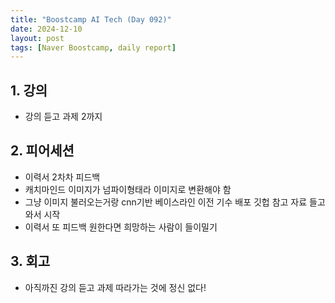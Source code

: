 ```yaml
---
title: "Boostcamp AI Tech (Day 092)"
date: 2024-12-10
layout: post
tags: [Naver Boostcamp, daily report]
---
```

## 1. 강의
- 강의 듣고 과제 2까지

## 2. 피어세션
- 이력서 2차차 피드백 
- 캐치마인드 이미지가 넘파이형태라 이미지로 변환해야 함
- 그냥 이미지 불러오는거랑 cnn기반 베이스라인 이전 기수 배포 깃헙 참고 자료 들고와서 시작
- 이력서 또 피드백 원한다면 희망하는 사람이 들이밀기

## 3. 회고
- 아직까진 강의 듣고 과제 따라가는 것에 정신 없다!
